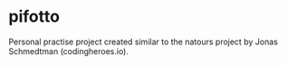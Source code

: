 # pifotto

Personal practise project created similar to the natours project by Jonas Schmedtman (codingheroes.io).
